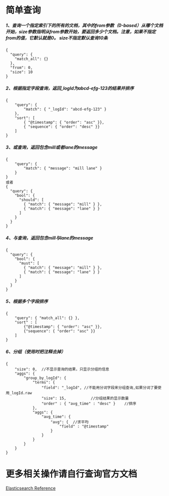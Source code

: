 # 简单查询
##### 1、查询一个指定索引下的所有的文档，其中的from参数（0-based）从哪个文档开始，size参数指明从from参数开始，要返回多少个文档。注意，如果不指定from的值，它默认就是0。 size不指定默认查询10条  
    {
      "query": { 
        "match_all": {} 
      },
      "from": 0,
      "size": 10
    }
    
##### 2、根据指定字段查询，返回_logId为abcd-efg-123的结果并排序
    {
        "query": {
            "match": { "_logId": "abcd-efg-123" } 
        },
        "sort": [
            { "@timestamp": { "order": "asc" }},
            { "sequence": { "order": "desc" }}
        ]
    }

##### 3、或查询，返回包含mill或者lane的message
    {
        "query": {
            "match": { "message": "mill lane" } 
        }
    }
    或者
    {
      "query": {
        "bool": {
          "should": [
            { "match": { "message": "mill" } },
            { "match": { "message": "lane" } }
          ]
        }
      }
    }
    
##### 4、与查询，返回包含mill与lane的message
    {
      "query": {
        "bool": {
          "must": [
            { "match": { "message": "mill" } },
            { "match": { "message": "lane" } }
          ]
        }
      }
    }
    
##### 5、根据多个字段排序
    {
        "query": { "match_all": {} },
        "sort" : [
            {"@timestamp": { "order": "asc" }},
            {"sequence": { "order": "asc" }}
        ]
    }
    
##### 6、分组（使用时把注释去掉）
    {
        "size": 0,  //不显示查询的结果，只显示分组的信息
        "aggs": {
            "group_by_logId": {
                "terms": {
                    "field": "_logId", //不能用分词字段来分组查询,如果分词了要使用_logId.raw
                    "size": 15,           //分组结果的显示数量
                    "order" : { "avg_time" : "desc" }    //排序
                },
                "aggs": {
                    "avg_time": {
                        "avg": {  //求平均
                            "field" : "@timestamp"
                        }
                    }
                }
            }
        }
    }
    
# 更多相关操作请自行查询官方文档
[Elasticsearch Reference](https://www.elastic.co/guide/en/elasticsearch/reference/current/index.html)

